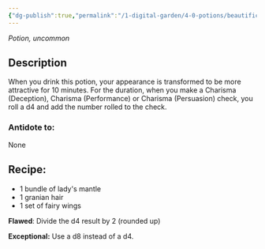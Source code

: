 ```yaml
---
{"dg-publish":true,"permalink":"/1-digital-garden/4-0-potions/beautification-potion-ec/","tags":["potion","extracurricular","uncommon"]}
---
```


*Potion, uncommon* 

## Description

When you drink this potion, your appearance is transformed to be more attractive for 10 minutes. For the duration, when you make a Charisma (Deception), Charisma (Performance) or Charisma (Persuasion) check, you roll a d4 and add the number rolled to the check.

### Antidote to: 
None

## Recipe:

- 1 bundle of lady's mantle
- 1 granian hair
- 1 set of fairy wings

**Flawed**:
Divide the d4 result by 2 (rounded up)

**Exceptional:** 
Use a d8 instead of a d4.